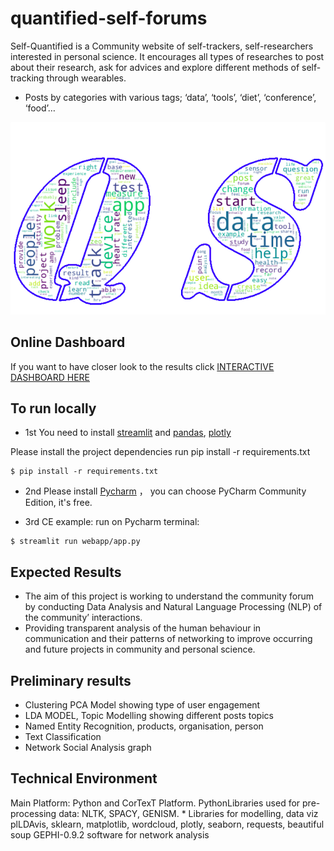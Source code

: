# quantified-self-forums

Self-Quantified is a Community website of self-trackers, self-researchers interested in personal science. It encourages all types of researches to post about their research, ask for advices and explore different methods of self-tracking through wearables.

- Posts by categories with various tags; ‘data’, ‘tools’, ‘diet’, ‘conference’, ‘food’…

<p align-"center">
<img src="./Data_Viz/qs_wordcloud.png" alt="QS wordcloud" width="700">
</p>  

## Online Dashboard
If you want to have closer look to the results click [INTERACTIVE DASHBOARD HERE](https://share.streamlit.io/kaoutarlanjri/quantified-self-forums/main/webapp/app.py) 

## To run locally
- 1st You need to install [streamlit](https://streamlit.io/) and [pandas](https://pandas.pydata.org/), [plotly](https://plotly.com/)

Please install the project dependencies run pip install -r requirements.txt

```
$ pip install -r requirements.txt
```


- 2nd Please install [Pycharm](https://www.jetbrains.com/fr-fr/pycharm/) ， you can choose PyCharm Community Edition, it's free.

- 3rd CE example:
run on Pycharm terminal:

```
$ streamlit run webapp/app.py
```


## Expected Results
- The aim of this project is working to understand the community forum by conducting Data Analysis and Natural Language Processing (NLP) of the community’ interactions.
- Providing transparent analysis of the human behaviour in communication and their patterns of networking to improve occurring and future projects in community and personal science.

## Preliminary results
* Clustering PCA Model showing type of user engagement
* LDA MODEL, Topic Modelling showing different posts topics
* Named Entity Recognition, products, organisation, person
* Text Classification 
* Network Social Analysis graph

## Technical Environment
Main Platform: Python and CorTexT Platform. PythonLibraries used for pre-processing data:
NLTK, SPACY, GENISM. * Libraries for modelling, data viz plLDAvis, sklearn, matplotlib, wordcloud, plotly, seaborn, requests, beautiful soup
GEPHI-0.9.2 software for network analysis

